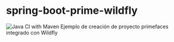# spring-boot-prime-wildfly
![Java CI with Maven](https://github.com/Danmir666/spring--boot-prime-wildfly/workflows/Java%20CI%20with%20Maven/badge.svg)
Ejemplo de creación de proyecto primefaces integrado con Wildfly

